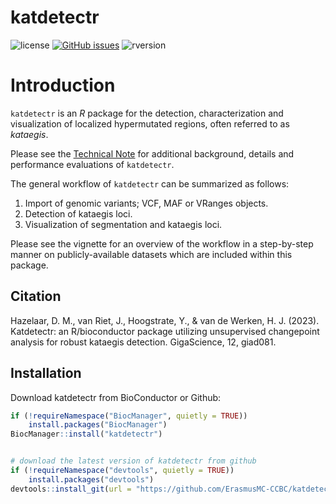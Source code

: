 # katdetectr

![license](https://img.shields.io/badge/license-GPL--3-blue.svg) [![GitHub issues](https://img.shields.io/github/issues/ErasmusMC-CCBC/katdetectr.svg)]() ![rversion](https://img.shields.io/badge/R%20version-%3E4.1.0-lightgrey.svg)

# Introduction

`katdetectr` is an *R* package for the detection, characterization and visualization of localized hypermutated regions, often referred to as *kataegis*.

Please see the [Technical Note](https://academic.oup.com/gigascience/article/doi/10.1093/gigascience/giad081/7319580) for additional background, details and performance evaluations of `katdetectr`.

The general workflow of `katdetectr` can be summarized as follows:

1. Import of genomic variants; VCF, MAF or VRanges objects.
2. Detection of kataegis loci.
3. Visualization of segmentation and kataegis loci.

Please see the vignette for an overview of the workflow in a step-by-step manner on publicly-available datasets which are included within this package.


## Citation

Hazelaar, D. M., van Riet, J., Hoogstrate, Y., & van de Werken, H. J. (2023). Katdetectr: an R/bioconductor package utilizing unsupervised changepoint analysis for robust kataegis detection. GigaScience, 12, giad081.

## Installation

Download katdetectr from BioConductor or Github:
```R
if (!requireNamespace("BiocManager", quietly = TRUE))
    install.packages("BiocManager")
BiocManager::install("katdetectr")


# download the latest version of katdetectr from github
if (!requireNamespace("devtools", quietly = TRUE))
    install.packages("devtools")
devtools::install_git(url = "https://github.com/ErasmusMC-CCBC/katdetectr")
```
